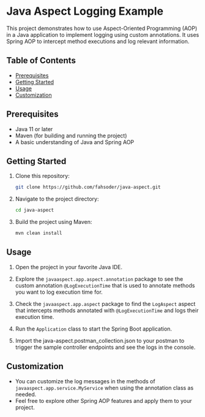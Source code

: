 # Java Aspect Logging Example

This project demonstrates how to use Aspect-Oriented Programming (AOP) in a Java application to implement logging using custom annotations. It uses Spring AOP to intercept method executions and log relevant information.

## Table of Contents

- [Prerequisites](#prerequisites)
- [Getting Started](#getting-started)
- [Usage](#usage)
- [Customization](#customization)

## Prerequisites

- Java 11 or later
- Maven (for building and running the project)
- A basic understanding of Java and Spring AOP

## Getting Started

1. Clone this repository:

    ```sh
    git clone https://github.com/fahsoder/java-aspect.git
    ```

2. Navigate to the project directory:

    ```sh
    cd java-aspect
    ```

3. Build the project using Maven:

    ```sh
    mvn clean install
    ```

## Usage

1. Open the project in your favorite Java IDE.

2. Explore the `javaaspect.app.aspect.annotation` package to see the custom annotation `@LogExecutionTime` that is used to annotate methods you want to log execution time for.
3. Check the `javaaspect.app.aspect` package to find the `LogAspect` aspect that intercepts methods annotated with `@LogExecutionTime` and logs their execution time.

4. Run the `Application` class to start the Spring Boot application.

5. Import the java-aspect.postman_collection.json to your postman to trigger the sample controller endpoints and see the logs in the console.

   
## Customization

- You can customize the log messages in the methods of `javaaspect.app.service.MyService` when using the annotation class as needed.
- Feel free to explore other Spring AOP features and apply them to your project.


